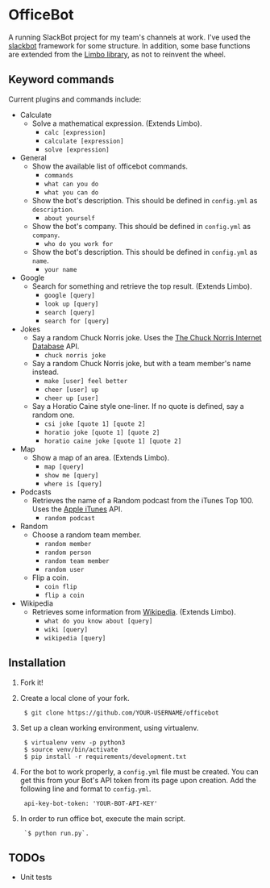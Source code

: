 
# OfficeBot

A running SlackBot project for my team's channels at work. I've used the
[slackbot](https://github.com/lins05/slackbot) framework for some 
structure. In addition, some base functions are extended from the 
[Limbo library](https://github.com/llimllib/limbo), as not to reinvent 
the wheel. 


## Keyword commands
Current plugins and commands include:


* Calculate
    - Solve a mathematical expression. (Extends Limbo).
        * `calc [expression]`
        * `calculate [expression]`
        * `solve [expression]`
* General
    - Show the available list of officebot commands.
        * `commands`
        * `what can you do`
        * `what you can do`
    - Show the bot's description. This should be defined in `config.yml` as `description`.
        * `about yourself` 
    - Show the bot's company. This should be defined in `config.yml` as `company`.
        * `who do you work for` 
    - Show the bot's description. This should be defined in `config.yml` as `name`.
        * `your name` 
* Google
    - Search for something and retrieve the top result. (Extends Limbo).
        * `google [query]` 
        * `look up [query]` 
        * `search [query]` 
        * `search for [query]` 
* Jokes
    - Say a random Chuck Norris joke. Uses the 
    [The Chuck Norris Internet Database](http://api.icndb.com) API.
        * `chuck norris joke` 
    - Say a random Chuck Norris joke, but with a team member's name 
    instead.
        * `make [user] feel better`
        * `cheer [user] up`
        * `cheer up [user]`
    - Say a Horatio Caine style one-liner. If no quote is defined, say a 
    random one.
        * `csi joke [quote 1] [quote 2]`
        * `horatio joke [quote 1] [quote 2]`
        * `horatio caine joke [quote 1] [quote 2]`
* Map
    - Show a map of an area. (Extends Limbo).
        * `map [query]` 
        * `show me [query]` 
        * `where is [query]` 
* Podcasts
    - Retrieves the name of a Random podcast from the iTunes Top 100. Uses the 
    [Apple iTunes](https://itunes.apple.com/) API.
        * `random podcast` 
* Random
    - Choose a random team member.
        * `random member`
        * `random person`
        * `random team member`
        * `random user`
    - Flip a coin.
        * `coin flip`
        * `flip a coin`
* Wikipedia
    - Retrieves some information from 
    [Wikipedia](https://www.wikipedia.org/). (Extends Limbo).
        * `what do you know about [query]` 
        * `wiki [query]` 
        * `wikipedia [query]`


## Installation

1. Fork it!

2. Create a local clone of your fork.
    
        $ git clone https://github.com/YOUR-USERNAME/officebot

3. Set up a clean working environment, using virtualenv.

        $ virtualenv venv -p python3
        $ source venv/bin/activate
        $ pip install -r requirements/development.txt
      
4. For the bot to work properly, a `config.yml` file must be created. 
You can get this from your Bot's API token from its page upon creation. 
Add the following line and format to `config.yml`.

        api-key-bot-token: 'YOUR-BOT-API-KEY'

5. In order to run office bot, execute the main script. 

        `$ python run.py`.


## TODOs

* Unit tests
